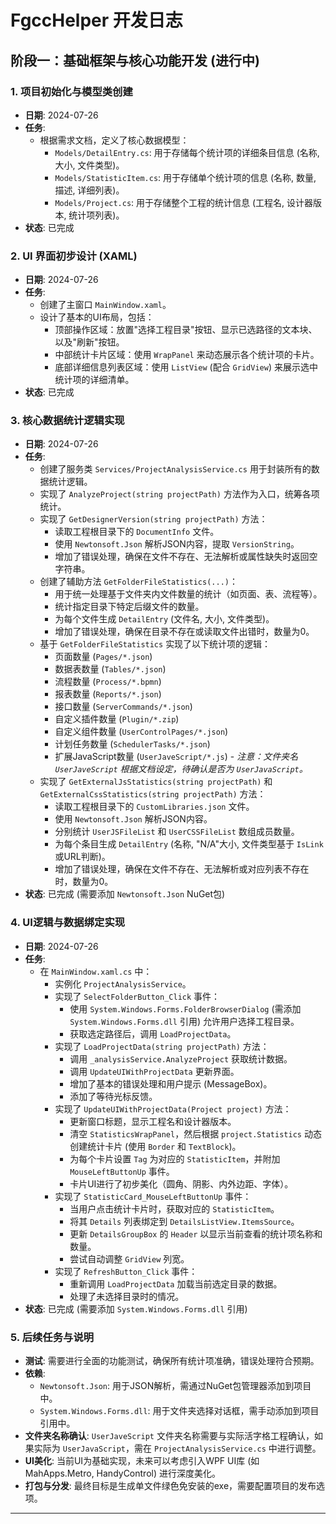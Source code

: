 # FgccHelper 开发日志

## 阶段一：基础框架与核心功能开发 (进行中)

### 1. 项目初始化与模型类创建
*   **日期**: 2024-07-26
*   **任务**:
    *   根据需求文档，定义了核心数据模型：
        *   `Models/DetailEntry.cs`: 用于存储每个统计项的详细条目信息 (名称, 大小, 文件类型)。
        *   `Models/StatisticItem.cs`: 用于存储单个统计项的信息 (名称, 数量, 描述, 详细列表)。
        *   `Models/Project.cs`: 用于存储整个工程的统计信息 (工程名, 设计器版本, 统计项列表)。
*   **状态**: 已完成

### 2. UI 界面初步设计 (XAML)
*   **日期**: 2024-07-26
*   **任务**:
    *   创建了主窗口 `MainWindow.xaml`。
    *   设计了基本的UI布局，包括：
        *   顶部操作区域：放置"选择工程目录"按钮、显示已选路径的文本块、以及"刷新"按钮。
        *   中部统计卡片区域：使用 `WrapPanel` 来动态展示各个统计项的卡片。
        *   底部详细信息列表区域：使用 `ListView` (配合 `GridView`) 来展示选中统计项的详细清单。
*   **状态**: 已完成

### 3. 核心数据统计逻辑实现
*   **日期**: 2024-07-26
*   **任务**:
    *   创建了服务类 `Services/ProjectAnalysisService.cs` 用于封装所有的数据统计逻辑。
    *   实现了 `AnalyzeProject(string projectPath)` 方法作为入口，统筹各项统计。
    *   实现了 `GetDesignerVersion(string projectPath)` 方法：
        *   读取工程根目录下的 `DocumentInfo` 文件。
        *   使用 `Newtonsoft.Json` 解析JSON内容，提取 `VersionString`。
        *   增加了错误处理，确保在文件不存在、无法解析或属性缺失时返回空字符串。
    *   创建了辅助方法 `GetFolderFileStatistics(...)`：
        *   用于统一处理基于文件夹内文件数量的统计（如页面、表、流程等）。
        *   统计指定目录下特定后缀文件的数量。
        *   为每个文件生成 `DetailEntry` (文件名, 大小, 文件类型)。
        *   增加了错误处理，确保在目录不存在或读取文件出错时，数量为0。
    *   基于 `GetFolderFileStatistics` 实现了以下统计项的逻辑：
        *   页面数量 (`Pages/*.json`)
        *   数据表数量 (`Tables/*.json`)
        *   流程数量 (`Process/*.bpmn`)
        *   报表数量 (`Reports/*.json`)
        *   接口数量 (`ServerCommands/*.json`)
        *   自定义插件数量 (`Plugin/*.zip`)
        *   自定义组件数量 (`UserControlPages/*.json`)
        *   计划任务数量 (`SchedulerTasks/*.json`)
        *   扩展JavaScript数量 (`UserJaveScript/*.js`) - *注意：文件夹名 `UserJaveScript` 根据文档设定，待确认是否为 `UserJavaScript`。*
    *   实现了 `GetExternalJsStatistics(string projectPath)` 和 `GetExternalCssStatistics(string projectPath)` 方法：
        *   读取工程根目录下的 `CustomLibraries.json` 文件。
        *   使用 `Newtonsoft.Json` 解析JSON内容。
        *   分别统计 `UserJSFileList` 和 `UserCSSFileList` 数组成员数量。
        *   为每个条目生成 `DetailEntry` (名称, "N/A"大小, 文件类型基于 `IsLink` 或URL判断)。
        *   增加了错误处理，确保在文件不存在、无法解析或对应列表不存在时，数量为0。
*   **状态**: 已完成 (需要添加 `Newtonsoft.Json` NuGet包)

### 4. UI逻辑与数据绑定实现
*   **日期**: 2024-07-26
*   **任务**:
    *   在 `MainWindow.xaml.cs` 中：
        *   实例化 `ProjectAnalysisService`。
        *   实现了 `SelectFolderButton_Click` 事件：
            *   使用 `System.Windows.Forms.FolderBrowserDialog` (需添加 `System.Windows.Forms.dll` 引用) 允许用户选择工程目录。
            *   获取选定路径后，调用 `LoadProjectData`。
        *   实现了 `LoadProjectData(string projectPath)` 方法：
            *   调用 `_analysisService.AnalyzeProject` 获取统计数据。
            *   调用 `UpdateUIWithProjectData` 更新界面。
            *   增加了基本的错误处理和用户提示 (MessageBox)。
            *   添加了等待光标反馈。
        *   实现了 `UpdateUIWithProjectData(Project project)` 方法：
            *   更新窗口标题，显示工程名和设计器版本。
            *   清空 `StatisticsWrapPanel`，然后根据 `project.Statistics` 动态创建统计卡片 (使用 `Border` 和 `TextBlock`)。
            *   为每个卡片设置 `Tag` 为对应的 `StatisticItem`，并附加 `MouseLeftButtonUp` 事件。
            *   卡片UI进行了初步美化（圆角、阴影、内外边距、字体）。
        *   实现了 `StatisticCard_MouseLeftButtonUp` 事件：
            *   当用户点击统计卡片时，获取对应的 `StatisticItem`。
            *   将其 `Details` 列表绑定到 `DetailsListView.ItemsSource`。
            *   更新 `DetailsGroupBox` 的 `Header` 以显示当前查看的统计项名称和数量。
            *   尝试自动调整 `GridView` 列宽。
        *   实现了 `RefreshButton_Click` 事件：
            *   重新调用 `LoadProjectData` 加载当前选定目录的数据。
            *   处理了未选择目录时的情况。
*   **状态**: 已完成 (需要添加 `System.Windows.Forms.dll` 引用)

### 5. 后续任务与说明
*   **测试**: 需要进行全面的功能测试，确保所有统计项准确，错误处理符合预期。
*   **依赖**:
    *   `Newtonsoft.Json`: 用于JSON解析，需通过NuGet包管理器添加到项目中。
    *   `System.Windows.Forms.dll`: 用于文件夹选择对话框，需手动添加到项目引用中。
*   **文件夹名称确认**: `UserJaveScript` 文件夹名称需要与实际活字格工程确认，如果实际为 `UserJavaScript`，需在 `ProjectAnalysisService.cs` 中进行调整。
*   **UI美化**: 当前UI为基础实现，未来可以考虑引入WPF UI库 (如 MahApps.Metro, HandyControl) 进行深度美化。
*   **打包与分发**: 最终目标是生成单文件绿色免安装的exe，需要配置项目的发布选项。

--- 